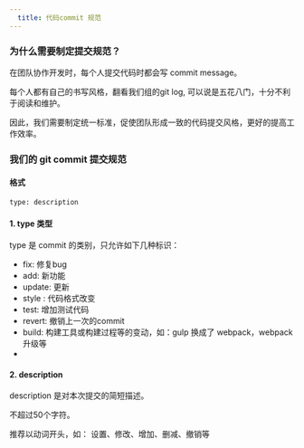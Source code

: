 ```yaml
---
  title: 代码commit 规范
---
```


### 为什么需要制定提交规范？

在团队协作开发时，每个人提交代码时都会写 commit message。

每个人都有自己的书写风格，翻看我们组的git log, 可以说是五花八门，十分不利于阅读和维护。

因此，我们需要制定统一标准，促使团队形成一致的代码提交风格，更好的提高工作效率。
### 我们的 git commit 提交规范
#### 格式


``` :sh
type: description
```
#### 1. type 类型

type 是 commit 的类别，只允许如下几种标识：

- fix: 修复bug
- add: 新功能
- update: 更新
- style : 代码格式改变
- test: 增加测试代码
- revert: 撤销上一次的commit
- build: 构建工具或构建过程等的变动，如：gulp 换成了 webpack，webpack 升级等
- 
#### 2. description
description 是对本次提交的简短描述。

不超过50个字符。

推荐以动词开头，如： 设置、修改、增加、删减、撤销等